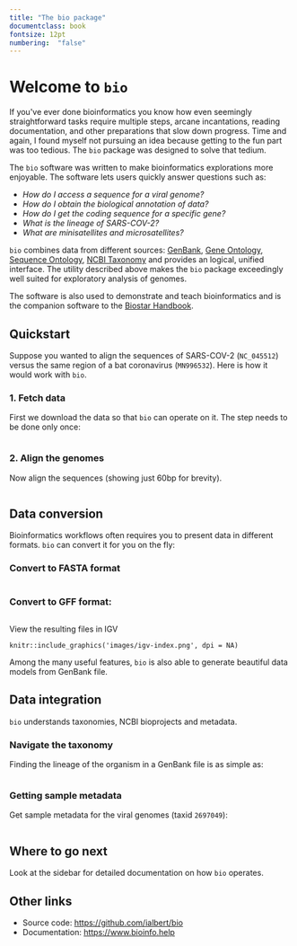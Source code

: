 ```yaml
---
title: "The bio package"
documentclass: book
fontsize: 12pt
numbering:  "false"
---
```

# Welcome to `bio`

If you've ever done bioinformatics you know how even seemingly straightforward tasks require multiple steps, arcane incantations, reading documentation, and other preparations that slow down progress. Time and again, I found myself not pursuing an idea because getting to the fun part was too tedious. The `bio` package was designed  to solve that tedium.

The `bio` software was written to make bioinformatics explorations more enjoyable. The software lets users quickly answer questions such as:
 
- *How do I access a sequence for a viral genome?*
- *How do I obtain the biological annotation of data?*
- *How do I get the coding sequence for a specific gene?*
- *What is the lineage of SARS-COV-2?*
- *What are minisatellites and  microsatellites?*

`bio` combines data from different sources: [GenBank][genbank], [Gene Ontology][go], [Sequence Ontology][so],
[NCBI Taxonomy][taxonomy] and provides an logical, unified interface. The utility described above makes the `bio` package exceedingly well suited for exploratory analysis of genomes.

The software is also used to demonstrate and teach bioinformatics and is the companion software to the [Biostar Handbook][handbook].
 
[biopython]: https://biopython.org/
[emboss]: http://emboss.sourceforge.net/
[simplesam]: https://github.com/mdshw5/simplesam 
[handbook]: https://www.biostarhandbook.com/
[genbank]: https://www.ncbi.nlm.nih.gov/genbank/
[sra]: https://www.ncbi.nlm.nih.gov/sra
[taxonomy]: https://www.ncbi.nlm.nih.gov/taxonomy
[so]: http://www.sequenceontology.org/
[go]: http://geneontology.org/


[usage]: https://github.com/ialbert/bio/blob/master/test/bio_examples.sh

## Quickstart

Suppose you wanted to align the sequences of SARS-COV-2 (`NC_045512`) versus the same region of a bat coronavirus (`MN996532`). Here is how it would work with `bio`.

### 1. Fetch data

First we download the data so that `bio` can operate on it. The step needs to be done only once:

```{bash, child='code/index-fetch.txt'}
```

### 2. Align the genomes

Now align the sequences (showing just 60bp for brevity).

```{bash, child='code/index-align.txt'}
```

## Data conversion

Bioinformatics workflows often requires you to present data in different formats. `bio` can convert it for you on the fly:

### Convert to FASTA format

```{bash, child='code/index-fasta.txt'}
```

### Convert to GFF format:

```{bash, child='code/index-gff.txt'}
```

View the resulting files in IGV

```{r fig.align='center', echo=FALSE}
knitr::include_graphics('images/igv-index.png', dpi = NA)
```

Among the many useful features, `bio` is also able to generate beautiful data models from GenBank file.

## Data integration

`bio` understands taxonomies, NCBI bioprojects and metadata.

### Navigate the taxonomy

 Finding the lineage of the organism in a GenBank file is as simple as:

```{bash, child='code/index-taxon.txt'}
```

### Getting sample metadata

Get sample metadata for the viral genomes (taxid `2697049`):

```{bash, child='code/index-meta.txt'}
```

## Where to go next

Look at the sidebar for detailed documentation on how `bio` operates.

## Other links

* Source code: https://github.com/ialbert/bio
* Documentation: https://www.bioinfo.help
